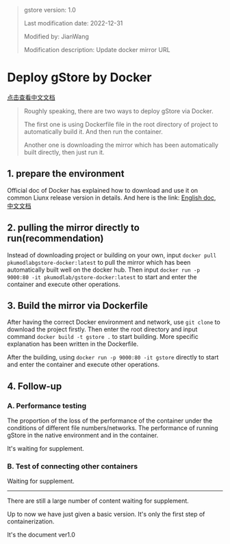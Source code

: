 > gstore version: 1.0
>
> Last modification date: 2022-12-31
>
> Modified by: JianWang
>
> Modification description: Update docker mirror URL

# Deploy gStore by Docker

[点击查看中文文档](DOCKER_DEPLOY_CN.md)

>Roughly speaking, there are two ways to deploy gStore via Docker.
>
>The first one is using Dockerfile file in the root directory of project to automatically build it. And then run the container.
>
>Another one is downloading the mirror which has been automatically built directly, then just run it.

## 1. prepare the environment

Official doc of Docker has explained how to download and use it on common Liunx release version in details. And here is the link: [English doc](https://docs.docker.com/install/linux/docker-ce/ubuntu/), [中文文档](https://docs.docker-cn.com/engine/installation/linux/docker-ce/centos/#%E5%85%88%E5%86%B3%E6%9D%A1%E4%BB%B6)

## 2. pulling the mirror directly to run(recommendation)

Instead of downloading project or building on your own, input `docker pull pkumodlabgstore-docker:latest` to pull the mirror which has been automatically built well on the docker hub.  Then input `docker run -p 9000:80 -it pkumodlab/gstore-docker:latest` to start and enter the container and execute other operations. 

## 3. Build the mirror via Dockerfile

After having the correct Docker environment and network, use `git clone` to download the project firstly. Then enter the root directory and input command `docker build -t gstore .` to start building. More specific explanation has been written in the Dockerfile.

After the building, using `docker run -p 9000:80 -it gstore` directly to start and enter the container and execute other operations. 

## 4. Follow-up

### A. Performance testing

The proportion of the loss of the performance of the container under the conditions of different file numbers/networks. The performance of running gStore in the native environment and in the container.

It's waiting for supplement.

### B. Test of connecting other containers

Waiting for supplement.

---

There are still a large number of content waiting for supplement.

Up to now we have just given a basic version. It's only the first step of containerization.

It's the document ver1.0
